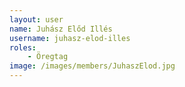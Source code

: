 ```yaml
---
layout: user
name: Juhász Előd Illés
username: juhasz-elod-illes
roles:
    - Öregtag
image: /images/members/JuhaszElod.jpg
---
```

